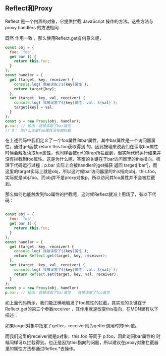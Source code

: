 
## Reflect和Proxy

Reflect 是一个内置的对象，它提供拦截 JavaScript 操作的方法。这些方法与proxy handlers 的方法相同.

既然 作用一致 ，那么使用Reflect.get有何意义呢，

```js
const obj = {
  foo: 'foo',
  get bar () {
    return this.foo;
  }
};
const handler = {
  get (target, key, receiver) {
    console.log(`我被读取了${key}属性`);
    return target[key];
  },
  set (target, key, val, receiver) {
    console.log(`我被设置了${key}属性, val: ${val}`);
    target[key] = val;
  }
};
const p = new Proxy(obj, handler);
p.bar; // 输出：我被读取了bar属性
// Q： 为什么读取foo属性没有被拦截

```


在上述代码中我们定义了一个foo属性和bar属性，其中bar属性是一个访问器属性，通过get函数 return this.foo获取得到 的，因此按理来说我们在读取bar属性时候会触发读取foo属性，也同样会被get的trap所拦截到，但实际代码运行结果并没有拦截到foo属性。这是为什么呢，答案的关键在于bar访问器里的this指向。梳理下代码运行过程：p.bar 实际上会被handler的get捕获 返回 target['bar']，而这里的target实际上就是obj，所以这时候bar访问器里的this指向obj，this.foo，实际就是obj.foo。而obj并不是proxy对象p，所以访问其foo属性并不会被拦截到。

那么如何也能触发到foo属性的拦截呢，这时候Reflect就派上用场了，有以下代码：

```js

const obj = {
  foo: 'foo',
  get bar () {
    return this.foo;
  }
};
const handler = {
  get (target, key, receiver) {
    console.log(`我被读取了${key}属性`);
    return Reflect.get(target, key, receiver);
  },
  set (target, key, val, receiver) {
    console.log(`我被设置了${key}属性, val: ${val}`);
    return Reflect.set(target, key, val, receiver);
  }
};
const p = new Proxy(obj, handler)
p.bar; // 输出：我被读取了bar属性   我被读取了foo属性
```

如上面代码所示，我们能正确地触发了foo属性的拦截，其实现的关键在于Reflect.get的第三个参数receiver ，其作用就是改变this指向，在MDN里有以下描述：

如果target对象中指定了getter，receiver则为getter调用时的this值。

而我们这里的receiver就是p对象，this.foo 等同于 p.foo，因此访问bar属性的 时候同样可以拦截得到。也正是因为this指向的问题，所以建议在proxy对象拦截器里的属性方法都通过Reflex.*去操作。